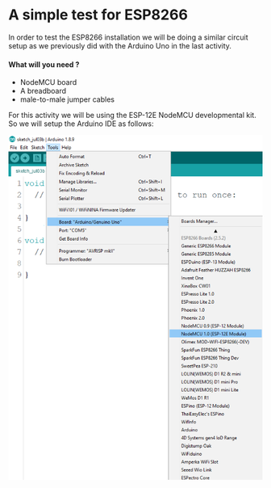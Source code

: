 # A simple test for ESP8266

In order to test the ESP8266 installation we will be doing a similar circuit setup as we previously did with the Arduino Uno in the last activity.  


#### What will you need ?

* NodeMCU board 
* A breadboard 
* male-to-male jumper cables 

For this activity we will be using the ESP-12E NodeMCU developmental kit. So we will setup the Arduino IDE as follows:  


![\(randomnerdtutorial.com\)](../../.gitbook/assets/boardsetup.png)

